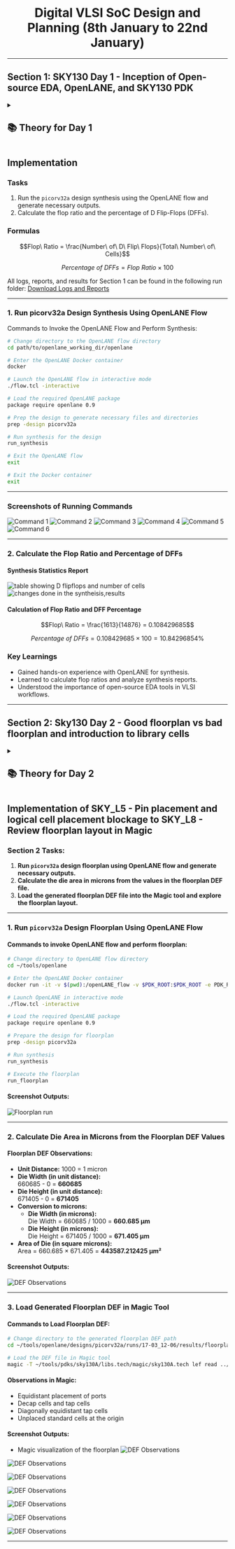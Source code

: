 <div align="center">

# Digital VLSI SoC Design and Planning (8th January to 22nd January)

</div>

---
## Section 1: SKY130 Day 1 - Inception of Open-source EDA, OpenLANE, and SKY130 PDK

<details>
<summary><h2><strong>📚 Theory for Day 1</strong></h2></summary>



</details>

## Implementation
### Tasks
1. Run the `picorv32a` design synthesis using the OpenLANE flow and generate necessary outputs.
2. Calculate the flop ratio and the percentage of D Flip-Flops (DFFs).

### Formulas
```math
Flop\ Ratio = \frac{Number\ of\ D\ Flip\ Flops}{Total\ Number\ of\ Cells}
```

```math
Percentage\ of\ DFFs = Flop\ Ratio \times 100
```

All logs, reports, and results for Section 1 can be found in the following run folder: 
[Download Logs and Reports](https://drive.google.com/drive/folders/1pE5U-MDwS9-30--uNBwj4ezLeI0nOAl6)

---

### 1. Run picorv32a Design Synthesis Using OpenLANE Flow
Commands to Invoke the OpenLANE Flow and Perform Synthesis:
```bash
# Change directory to the OpenLANE flow directory
cd path/to/openlane_working_dir/openlane

# Enter the OpenLANE Docker container
docker

# Launch the OpenLANE flow in interactive mode
./flow.tcl -interactive

# Load the required OpenLANE package
package require openlane 0.9

# Prep the design to generate necessary files and directories
prep -design picorv32a

# Run synthesis for the design
run_synthesis

# Exit the OpenLANE flow
exit

# Exit the Docker container
exit
```
---
### Screenshots of Running Commands
![Command 1](https://github.com/aiishwarrya/nasscom-digital-vlsi-soc/blob/main/screenshots/ss1.png)
![Command 2](https://github.com/aiishwarrya/nasscom-digital-vlsi-soc/blob/main/screenshots/ss2.png)
![Command 3](https://github.com/aiishwarrya/nasscom-digital-vlsi-soc/blob/main/screenshots/ss3.png)
![Command 4](https://github.com/aiishwarrya/nasscom-digital-vlsi-soc/blob/main/screenshots/ss4.png)
![Command 5](https://github.com/aiishwarrya/nasscom-digital-vlsi-soc/blob/main/screenshots/ss5.png)
![Command 6](https://github.com/aiishwarrya/nasscom-digital-vlsi-soc/blob/main/screenshots/ss6.png)

---
### 2. Calculate the Flop Ratio and Percentage of DFFs
#### Synthesis Statistics Report
![table showing D flipflops and number of cells](https://github.com/aiishwarrya/nasscom-digital-vlsi-soc/blob/main/screenshots/ss7.png)
![changes done in the syntheisis,results](https://github.com/aiishwarrya/nasscom-digital-vlsi-soc/blob/main/screenshots/ss8.png)
#### Calculation of Flop Ratio and DFF Percentage
```math
Flop\ Ratio = \frac{1613}{14876} = 0.108429685
```


```math
Percentage\ of\ DFFs = 0.108429685 \times 100 = 10.84296854\%
```

### Key Learnings
- Gained hands-on experience with OpenLANE for synthesis.
- Learned to calculate flop ratios and analyze synthesis reports.
- Understood the importance of open-source EDA tools in VLSI workflows.
---
## Section 2: Sky130 Day 2 - Good floorplan vs bad floorplan and introduction to library cells

<details>
<summary><h2><strong>📚 Theory for Day 2</strong></h2></summary>

The floorplanning phase in VLSI design is crucial to ensure efficient chip design and functionality. 

- A **good floorplan** minimizes wire length, improves performance, and reduces power consumption.
- A **bad floorplan** can lead to congestion, delays, and inefficiencies.

Floorplanning involves defining regions for:
- Core logic
- Input/Output (I/O) pads
- Other design elements within the chip layout

**Library cells** are pre-designed, pre-verified logic components provided in standard cell libraries.  
These cells include:
- Basic logic gates
- Flip-flops
- Multiplexers  

These cells are optimized for specific process technologies such as SKY130 and serve as the building blocks for integrated circuits.

---

## SKY130_D2_SK1 - Chip Floor Planning Considerations

Chip floor planning considerations focus on organizing the placement of various blocks and cells to ensure optimal functionality, performance, and manufacturability.  

Key factors to consider:  
1. **Area Optimization:** Efficient use of silicon area to balance complexity and cost.  
2. **Routing Congestion:** Avoiding overcrowded regions to prevent delays and crosstalk.  
3. **Power Distribution:** Proper placement of power grids and decoupling capacitors to maintain power integrity.  
4. **Thermal Management:** Distributing components to minimize hotspots and ensure thermal balance.  
5. **I/O Placement:** Strategically placing input/output pads to reduce signal delays and ease external connectivity.

An ideal floorplan ensures proper balance among these considerations, resulting in a robust and efficient chip design.

---

## SKY_L1 - Utilization Factor and Aspect Ratio


#### **1. Utilization Factor (UF):**  
The utilization factor is defined as the ratio of the total area occupied by logic cells to the total core area of the chip.

**Formula:**  
**UF = (Total Logic Cell Area) / (Total Core Area)**

- A **high utilization factor** (e.g., 80%) indicates efficient use of silicon but may cause routing congestion.
- A **low utilization factor** provides more space for routing but may increase chip size.

#### **2. Aspect Ratio (AR):**  
The aspect ratio defines the proportions of the core area and is expressed as the ratio of the core height to its width.

**Formula:**  
**AR = (Core Height) / (Core Width)**

- **AR = 1:** Indicates a square layout, ideal for uniform routing.
- **AR ≠ 1:** May result in challenges in power distribution and signal integrity.

Designers aim for:
- A utilization factor between **50% to 80%**.
- An aspect ratio close to **1** to achieve an optimal floorplan and reduce design complexity.

---
## SKY_L2 - Concept of Pre-Placed Cells

Pre-placed cells are essential blocks positioned in fixed locations during the floorplanning stage to optimize chip functionality and layout.  

#### Key Characteristics:
- **Fixed Locations:** These cells, such as macros, memory blocks, or I/O pads, are placed early in the design process.  
- **Routing Optimization:** Helps to streamline routing paths and minimize congestion.  
- **Critical Components:** Often include high-power or performance-critical blocks that influence the overall chip design.  

Proper placement of pre-placed cells ensures better utilization, reduced delays, and improved chip performance.

---
## SKY_L3 - De-Coupling Capacitors

De-coupling capacitors (decaps) are used in integrated circuits to stabilize the power supply and reduce noise in the design.

#### Key Characteristics:
- **Power Stabilization:** They act as local energy reservoirs, supplying current to circuits during transient operations.  
- **Noise Reduction:** Decaps help filter out voltage spikes and reduce electromagnetic interference (EMI).  
- **Placement:** Typically placed close to critical components like macros, clock generators, or power-hungry logic.  

By providing a stable voltage supply, decoupling capacitors ensure consistent performance across the chip.

### Noise Margin Summary:
Noise margin is a measure of a circuit's ability to tolerate noise without compromising its logical operation.  
- **Key Parameters:**
  - **NMH (Noise Margin High):** The difference between the minimum output high voltage and the minimum input high voltage required by the next stage.  
  - **NML (Noise Margin Low):** The difference between the maximum output low voltage and the maximum input low voltage required by the next stage.  
- **Importance:** A higher noise margin ensures better immunity to noise, improving the robustness of the circuit.  

The incorporation of decoupling capacitors aids in maintaining proper noise margins by stabilizing the supply voltage.

---
## SKY_L4 - Power Planning

Power planning is a critical aspect of chip design that ensures a stable power supply to all components. Poor power planning can lead to issues such as ground bounce and voltage droop, which affect the circuit's functionality and reliability.

#### Key Issues in Power Planning:
1. **Ground Bounce:**
   - Occurs when multiple circuits switch simultaneously, causing transient currents in the ground network.
   - Results in a temporary increase in ground voltage, affecting signal integrity.

2. **Voltage Droop:**
   - Happens when the supply voltage dips below the required level due to high current demand or resistance in the power network.
   - Can lead to incorrect logic operation or circuit malfunction.

#### Solution: Providing Multiple VDD and VSS:
- **Multiple Power Rails:**
  - Distributing multiple VDD (power) and VSS (ground) rails across the chip reduces the resistance in the power network.
  - Helps in spreading the current evenly, minimizing ground bounce and voltage droop.

- **Dedicated Power Stripes:**
  - Wide and low-resistance power stripes are added to carry current efficiently and maintain a stable power supply.

- **Decoupling Capacitors:**
  - Placed close to the logic blocks to provide instantaneous power and filter out noise in the supply.

#### Benefits:
- Ensures consistent power delivery to all parts of the chip.
- Improves signal integrity and overall performance.
- Reduces the likelihood of failures due to power-related issues.

---
## SKY_L5 - Pin Placement and Logical Cell Placement Blockage

Pin placement and logical cell placement blockage are critical considerations in physical design to optimize the performance and manufacturability of the chip.

#### Key Concepts:

1. **Netlists of Logic Diagrams:**
   - The netlist is a detailed connection list derived from the logic diagram, representing how various cells (logic gates, flip-flops, etc.) are interconnected.
   - It serves as the foundation for physical placement and routing in the chip design flow.

2. **Input and Output Pin Placement:**
   - **Input Pins:** Positioned near the periphery of the die to allow efficient data entry into the core.
   - **Output Pins:** Placed near the edges of the die for seamless transmission of processed signals.
   - Strategic placement reduces wirelength, minimizes routing complexity, and ensures better signal integrity.

3. **Logical Cell Placement Blockage:**
   - Certain regions in the die are marked as **placement blockages** to prevent logic cells from being placed there.
   - Reasons for blockages include:
     - Reserved areas for power/ground rails.
     - Regions for pre-placed cells like decoupling capacitors or macros.
     - Space allocation for clock trees or other critical structures.
   - Ensures a clean and efficient design without congestion or overlaps.

#### Benefits:
- Optimized routing paths, leading to reduced delays and power consumption.
- Enhanced signal integrity by minimizing parasitics.
- Ensures smooth integration of logical and physical design steps.

---

</details>

## Implementation of SKY_L5 - Pin placement and logical cell placement blockage to SKY_L8 - Review floorplan layout in Magic

### Section 2 Tasks:
1. **Run `picorv32a` design floorplan using OpenLANE flow and generate necessary outputs.**
2. **Calculate the die area in microns from the values in the floorplan DEF file.**
3. **Load the generated floorplan DEF file into the Magic tool and explore the floorplan layout.**

---

### 1. Run `picorv32a` Design Floorplan Using OpenLANE Flow

#### Commands to invoke OpenLANE flow and perform floorplan:
```bash
# Change directory to OpenLANE flow directory
cd ~/tools/openlane

# Enter the OpenLANE Docker container
docker run -it -v $(pwd):/openLANE_flow -v $PDK_ROOT:$PDK_ROOT -e PDK_ROOT=$PDK_ROOT -u $(id -u $USER):$(id -g $USER) efabless/openlane:v0.21

# Launch OpenLANE in interactive mode
./flow.tcl -interactive

# Load the required OpenLANE package
package require openlane 0.9

# Prepare the design for floorplan
prep -design picorv32a

# Run synthesis
run_synthesis

# Execute the floorplan
run_floorplan
```

#### **Screenshot Outputs:**
![Floorplan run](https://github.com/aiishwarrya/nasscom-digital-vlsi-soc/blob/main/screenshots/day2-1.png)

---

### 2. Calculate Die Area in Microns from the Floorplan DEF Values

#### Floorplan DEF Observations:
- **Unit Distance:** 1000 = 1 micron  
- **Die Width (in unit distance):**  
  660685 - 0 = **660685**  
- **Die Height (in unit distance):**  
  671405 - 0 = **671405**  
- **Conversion to microns:**  
  - **Die Width (in microns):**  
    Die Width = 660685 / 1000 = **660.685 μm**  
  - **Die Height (in microns):**  
    Die Height = 671405 / 1000 = **671.405 μm**  
- **Area of Die (in square microns):**  
  Area = 660.685 × 671.405 = **443587.212425 μm²**

#### **Screenshot Outputs:**
![DEF Observations](https://github.com/aiishwarrya/nasscom-digital-vlsi-soc/blob/main/screenshots/day2-2.png)

---

### 3. Load Generated Floorplan DEF in Magic Tool

#### Commands to Load Floorplan DEF:
```bash
# Change directory to the generated floorplan DEF path
cd ~/tools/openlane/designs/picorv32a/runs/17-03_12-06/results/floorplan/

# Load the DEF file in Magic tool
magic -T ~/tools/pdks/sky130A/libs.tech/magic/sky130A.tech lef read ../../tmp/merged.lef def read picorv32a.floorplan.def &
```

#### Observations in Magic:
- Equidistant placement of ports
- Decap cells and tap cells  
- Diagonally equidistant tap cells  
- Unplaced standard cells at the origin  

#### **Screenshot Outputs:**
- Magic visualization of the floorplan
![DEF Observations](https://github.com/aiishwarrya/nasscom-digital-vlsi-soc/blob/main/screenshots/day2-3.png)

![DEF Observations](https://github.com/aiishwarrya/nasscom-digital-vlsi-soc/blob/main/screenshots/day2-4.png)  

![DEF Observations](https://github.com/aiishwarrya/nasscom-digital-vlsi-soc/blob/main/screenshots/day2-5.png)

![DEF Observations](https://github.com/aiishwarrya/nasscom-digital-vlsi-soc/blob/main/screenshots/day2-6.png)

![DEF Observations](https://github.com/aiishwarrya/nasscom-digital-vlsi-soc/blob/main/screenshots/day2-7.png)

![DEF Observations](https://github.com/aiishwarrya/nasscom-digital-vlsi-soc/blob/main/screenshots/day2-8.png)

![DEF Observations](https://github.com/aiishwarrya/nasscom-digital-vlsi-soc/blob/main/screenshots/day2-9.png)

---
